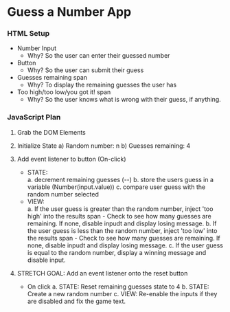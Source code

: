 # Guess a Number App

### HTML Setup
- Number Input
    - Why? So the user can enter their guessed number
- Button
    - Why? So the user can submit their guess
- Guesses remaining span
    - Why? To display the remaining guesses the user has
- Too high/too low/you got it! span
    - Why? So the user knows what is wrong with their guess, if anything. 

### JavaScript Plan
1) Grab the DOM Elements
1) Initialize State
    a) Random number: n
    b) Guesses remaining: 4
1) Add event listener to button (On-click)
    - STATE:  
        a. decrement remaining guesses (--)
        b. store the users guess in a variable (Number(input.value))
        c. compare user guess with the random number selected
    - VIEW:  
        a. If the user guess is greater than the random number, inject 'too high' into the results span
            - Check to see how many guesses are remaining. If none, disable inpudt and display losing message.
        b. If the user guess is less than the random number, inject 'too low' into the results span
            - Check to see how many guesses are remaining. If none, disable inpudt and display losing message.
        c. If the user guess is equal to the random number, display a winning message and disable input. 

1) STRETCH GOAL: Add an event listener onto the reset button
    - On click
        a. STATE: Reset remaining guesses state to 4
        b. STATE: Create a new random number
        c. VIEW: Re-enable the inputs if they are disabled and fix the game text.
